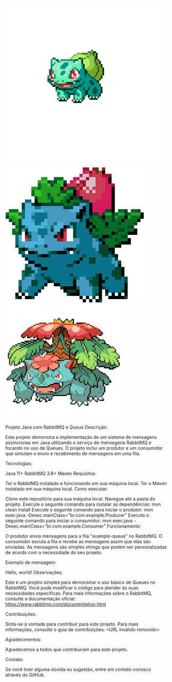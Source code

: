 <img src="bulbasaur pixel.png">
<img src="ivysaur pixel.png">
<img src="venosaur pixel.webp">





Projeto Java com RabbitMQ e Queue
Descrição:

Este projeto demonstra a implementação de um sistema de mensagens assíncronas em Java utilizando o serviço de mensageria RabbitMQ e focando no uso de Queues. O projeto inclui um produtor e um consumidor que simulam o envio e recebimento de mensagens em uma fila.

Tecnologias:

Java 11+
RabbitMQ 3.8+
Maven
Requisitos:

Ter o RabbitMQ instalado e funcionando em sua máquina local.
Ter o Maven instalado em sua máquina local.
Como executar:

Clone este repositório para sua máquina local.
Navegue até a pasta do projeto.
Execute o seguinte comando para instalar as dependências:
mvn clean install
Execute o seguinte comando para iniciar o produtor:
mvn exec:java -Dexec.mainClass="br.com.example.Producer"
Execute o seguinte comando para iniciar o consumidor:
mvn exec:java -Dexec.mainClass="br.com.example.Consumer"
Funcionamento:

O produtor envia mensagens para a fila "example-queue" no RabbitMQ. O consumidor escuta a fila e recebe as mensagens assim que elas são enviadas. As mensagens são simples strings que podem ser personalizadas de acordo com a necessidade do seu projeto.

Exemplo de mensagem:

Hello, world!
Observações:

Este é um projeto simples para demonstrar o uso básico de Queues no RabbitMQ.
Você pode modificar o código para atender às suas necessidades específicas.
Para mais informações sobre o RabbitMQ, consulte a documentação oficial: https://www.rabbitmq.com/documentation.html

Contribuições:

Sinta-se à vontade para contribuir para este projeto. Para mais informações, consulte o guia de contribuições: <URL inválido removido>

Agradecimentos:

Agradecemos a todos que contribuíram para este projeto.

Contato:

Se você tiver alguma dúvida ou sugestão, entre em contato conosco através do GitHub.
